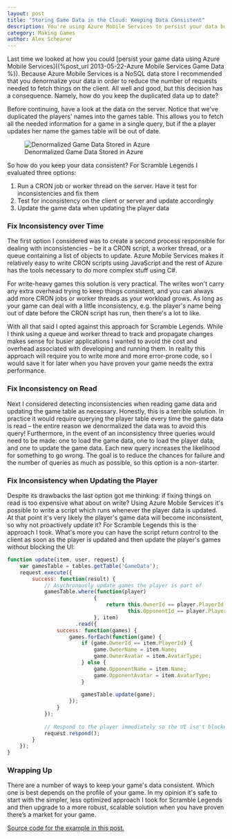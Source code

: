 ```yaml
---
layout: post
title: "Storing Game Data in the Cloud: Keeping Data Consistent"
description: You're using Azure Mobile Services to persist your data but things are denormalized. How do you keep data consistent? Find out how. Source code included.
category: Making Games
author: Alex Schearer
---
```


Last time we looked at how you could [persist your game data using Azure Mobile Services]({%post_url 2013-05-22-Azure Mobile Services Game Data %}). 
Because Azure Mobile Services is a NoSQL data store I recommended that you denormalize 
your data in order to reduce the number of requests needed to fetch things on the 
client. All well and good, but this decision has a consequence. Namely, how do you 
keep the duplicated data up to date?

Before continuing, have a look at the data on the server. Notice that we've duplicated 
the players' names into the games table. This allows you to fetch all the needed 
information for a game in a single query, but if the a player updates her name the 
games table will be out of date.

<figure class="full-size">
    <img src="{{site.url}}/img/posts/2013-05-24-Consistency and Azure Mobile Services/denormalized-game-data.png" alt="Denormalized Game Data Stored in Azure"/>
    <figcaption>Denormalized Game Data Stored in Azure</figcaption>
</figure>

So how do you keep your data consistent? For Scramble Legends I evaluated three options:

  1. Run a CRON job or worker thread on the server. Have it test for inconsistencies and fix them
  2. Test for inconsistency on the client or server and update accordingly
  3. Update the game data when updating the player data

### Fix Inconsistency over Time
The first option I considered was to create a second process responsible for 
dealing with inconsistencies &ndash; be it a CRON script, a worker thread, or a queue 
containing a list of objects to update. Azure Mobile Services makes it relatively 
easy to write CRON scripts using JavaScript and the rest of Azure has the tools 
necessary to do more complex stuff using C#.

For write-heavy games this solution is very practical. The writes won't carry any 
extra overhead trying to keep things consistent, and you can always add more CRON 
jobs or worker threads as your workload grows. As long as your game can deal with 
a little inconsistency, e.g. the player's name being out of date before the CRON 
script has run, then there's a lot to like.

With all that said I opted against this approach for Scramble Legends. While I 
think using a queue and worker thread to track and propagate changes makes sense 
for busier applications I wanted to avoid the cost and overhead associated with 
developing and running them. In reality this approach will require you to write 
more and more error-prone code, so I would save it for later when you have proven 
your game needs the extra performance.

### Fix Inconsistency on Read
Next I considered detecting inconsistencies when reading game data and updating the 
game table as necessary. Honestly, this is a terrible solution. In practice it would 
require querying the player table every time the game data is read &ndash; the entire 
reason we denormalized the data was to avoid this query! Furthermore, in the event 
of an inconsistency three queries would need to be made: one to load the game data, 
one to load the player data, and one to update the game data. Each new query 
increases the likelihood for something to go wrong. The goal is to reduce the 
chances for failure and the number of queries as much as possible, so this option 
is a non-starter.

### Fix Inconsistency when Updating the Player
Despite its drawbacks the last option got me thinking: if fixing things on read is 
too expensive what about on write? Using Azure Mobile Services it's possible to 
write a script which runs whenever the player data is updated. At that point it's 
very likely the player's game data will become inconsistent, so why not proactively 
update it? For Scramble Legends this is the approach I took. What's more you can 
have the script return control to the client as soon as the player is updated and 
then update the player's games without blocking the UI:

~~~ javascript
function update(item, user, request) {
    var gamesTable = tables.getTable('GameData');
    request.execute({
        success: function(result) {
            // Asychronously update games the player is part of
            gamesTable.where(function(player)
                            {
                                return this.OwnerId == player.PlayerId || 
                                       this.OpponentId == player.PlayerId 
                            }, item)
                      .read({
                success: function(games) {
                    games.forEach(function(game) {
                        if (game.OwnerId == item.PlayerId) {
                            game.OwnerName = item.Name;
                            game.OwnerAvatar = item.AvatarType;
                        } else {
                            game.OpponentName = item.Name;
                            game.OpponentAvatar = item.AvatarType;
                        }
                        
                        gamesTable.update(game);
                    });
                }
            });
            
            // Respond to the player immediately so the UI isn't blocked
            request.respond();
        }
    });
}
~~~

### Wrapping Up
There are a number of ways to keep your game's data consistent. Which one is best depends 
on the profile of your game. In my opinion it's safe to start with the simpler, less 
optimized approach I took for Scramble Legends and then upgrade to a more robust, scalable 
solution when you have proven there’s a market for your game.

[Source code for the example in this post.](https://gist.github.com/aschearer/5642193)